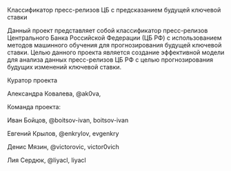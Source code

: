 Классификатор пресс-релизов ЦБ с предсказанием будущей ключевой ставки

Данный проект представляет собой классификатор пресс-релизов Центрального Банка Российской Федерации (ЦБ РФ) с использованием методов машинного обучения для прогнозирования будущей ключевой ставки. Целью данного проекта является создание эффективной модели для анализа данных пресс-релизов ЦБ РФ с целью прогнозирования будущих изменений ключевой ставки.

Куратор проекта

Александра Ковалева, @ak0va,

Команда проекта:

Иван Бойцов, @boitsov-ivan, boitsov-ivan

Евгений Крылов, @enkrylov, evgenkry

Денис Мязин, @victorovic, victor0vich

Лия Сердюк, @liyacl, liyacl
